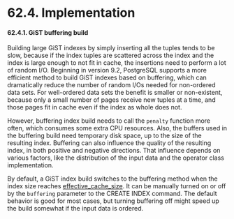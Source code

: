 # 62.4. Implementation

#### 62.4.1. GiST buffering build

Building large GiST indexes by simply inserting all the tuples tends to be slow, because if the index tuples are scattered across the index and the index is large enough to not fit in cache, the insertions need to perform a lot of random I/O. Beginning in version 9.2, PostgreSQL supports a more efficient method to build GiST indexes based on buffering, which can dramatically reduce the number of random I/Os needed for non-ordered data sets. For well-ordered data sets the benefit is smaller or non-existent, because only a small number of pages receive new tuples at a time, and those pages fit in cache even if the index as whole does not.

However, buffering index build needs to call the `penalty` function more often, which consumes some extra CPU resources. Also, the buffers used in the buffering build need temporary disk space, up to the size of the resulting index. Buffering can also influence the quality of the resulting index, in both positive and negative directions. That influence depends on various factors, like the distribution of the input data and the operator class implementation.

By default, a GiST index build switches to the buffering method when the index size reaches [effective\_cache\_size](https://www.postgresql.org/docs/10/static/runtime-config-query.html#GUC-EFFECTIVE-CACHE-SIZE). It can be manually turned on or off by the `buffering` parameter to the CREATE INDEX command. The default behavior is good for most cases, but turning buffering off might speed up the build somewhat if the input data is ordered.

